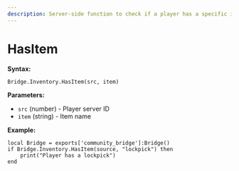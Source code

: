 ```yaml
---
description: Server-side function to check if a player has a specific item.
---
```


# HasItem

**Syntax:**

```
Bridge.Inventory.HasItem(src, item)
```

**Parameters:**

* `src` (number) - Player server ID
* `item` (string) - Item name

**Example:**

```
local Bridge = exports['community_bridge']:Bridge()
if Bridge.Inventory.HasItem(source, "lockpick") then
    print("Player has a lockpick")
end
```
